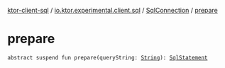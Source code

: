 [ktor-client-sql](../../index.md) / [io.ktor.experimental.client.sql](../index.md) / [SqlConnection](index.md) / [prepare](./prepare.md)

# prepare

`abstract suspend fun prepare(queryString: `[`String`](https://kotlinlang.org/api/latest/jvm/stdlib/kotlin/-string/index.html)`): `[`SqlStatement`](../-sql-statement/index.md)